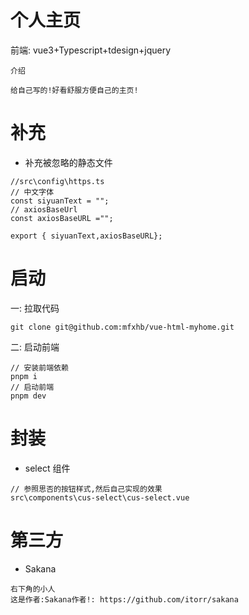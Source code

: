 # 个人主页

前端: vue3+Typescript+tdesign+jquery

`介绍`

```
给自己写的!好看舒服方便自己的主页!
```

# 补充

- 补充被忽略的静态文件

```
//src\config\https.ts
// 中文字体
const siyuanText = "";
// axiosBaseUrl
const axiosBaseURL ="";

export { siyuanText,axiosBaseURL};

```

# 启动

一: 拉取代码

```
git clone git@github.com:mfxhb/vue-html-myhome.git
```

二: 启动前端

```
// 安装前端依赖
pnpm i
// 启动前端
pnpm dev
```

# 封装

- select 组件

```
// 参照思否的按钮样式,然后自己实现的效果
src\components\cus-select\cus-select.vue
```

# 第三方

- Sakana

```
右下角的小人
这是作者:Sakana作者!: https://github.com/itorr/sakana
```

